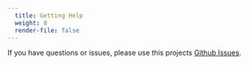 ```yaml
---
  title: Getting Help
  weight: 8
  render-file: false
---
```


If you have questions or issues, please use this projects [Github Issues](https://github.com/logicalparadox/createsend/issues).
